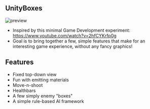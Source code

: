 ## UnityBoxes

![preview](https://media.giphy.com/media/l0Ex3pfDG61q9eYJa/source.gif)

* Inspired by this minimal Game Development experiment: https://www.youtube.com/watch?v=2hfCYKrfp0g
* Goal is to bring together a few, simple features that make for an interesting game experience, without any fancy graphics!


## Features
* Fixed top-down view
* Fun with emitting materials
* Move-n-shoot
* Healthbars
* A few simply enemy "boxes"
* A simple rule-based AI framework
